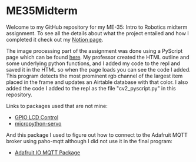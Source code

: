 # ME35Midterm
Welcome to my GitHub repository for my ME-35: Intro to Robotics midterm assignment.
To see all the details about what the project entailed and how I completed it check out my [Notion page](https://www.notion.so/Midterm-Reading-the-Temperature-plus-some-8a9a66b3cea440bfb427b6d7f3f0bd2e?pvs=4).

The image processing part of the assignment was done using a PyScript page which can be found [here](https://esarvey.pyscriptapps.com/me35-midterm-copy/latest/).
My professor created the HTML outline and some underlying python functions, and I added my code to the repl and saved it in the HTML so when the page loads you can see the code I added. This program detects the most prominent rgb channel of the largest item placed in the frame and updates an Airtable database with that color. I also added the code I added to the repl as the file "cv2_pyscript.py" in this repository.

Links to packages used that are not mine:
- [GPIO LCD Control](https://www.circuitschools.com/interfacing-16x2-lcd-module-with-raspberry-pi-pico-with-and-without-i2c/#google_vignette)
- [micropython-servo](https://pypi.org/project/micropython-servo/)

And this package I used to figure out how to connect to the Adafruit MQTT broker using paho-mqtt although I did not use it in the final program:
- [Adafruit IO MQTT Package](https://github.com/adafruit/Adafruit_IO_Python/blob/master/Adafruit_IO/mqtt_client.py)

